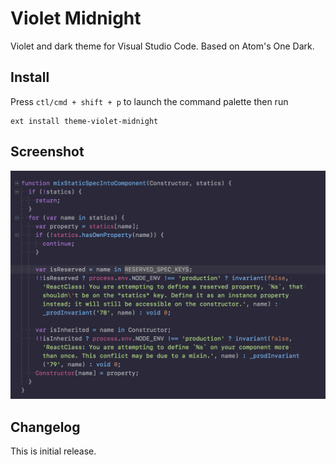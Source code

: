 # Violet Midnight

Violet and dark theme for Visual Studio Code. Based on Atom's One Dark.

## Install

Press `ctl/cmd + shift + p` to launch the command palette then run

```
ext install theme-violet-midnight
```

## Screenshot

![Theme Screenshot](https://github.com/mindfull/violet-midnight/raw/master/screenshot-js.png)

## Changelog

This is initial release.